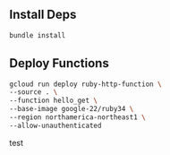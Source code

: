 ## Install Deps

```sh
bundle install
```

## Deploy Functions

```sh
gcloud run deploy ruby-http-function \
--source . \
--function hello_get \
--base-image google-22/ruby34 \
--region northamerica-northeast1 \
--allow-unauthenticated
```

test